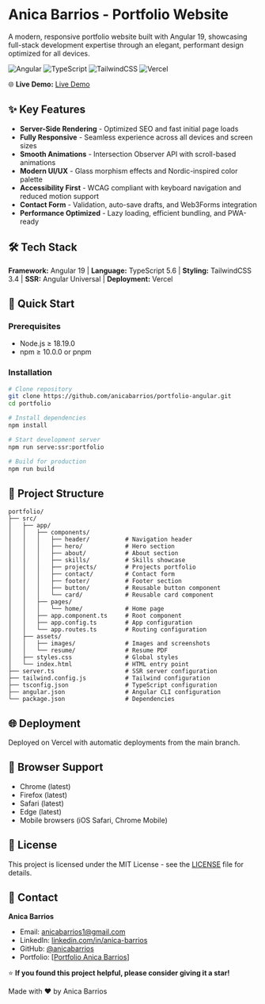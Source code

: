# Anica Barrios - Portfolio Website

A modern, responsive portfolio website built with Angular 19, showcasing full-stack development expertise through an elegant, performant design optimized for all devices.

![Angular](https://img.shields.io/badge/Angular-19-DD0031?style=flat-square&logo=angular&logoColor=white)
![TypeScript](https://img.shields.io/badge/TypeScript-5.6-3178C6?style=flat-square&logo=typescript&logoColor=white)
![TailwindCSS](https://img.shields.io/badge/Tailwind-3.4-38B2AC?style=flat-square&logo=tailwind-css&logoColor=white)
![Vercel](https://img.shields.io/badge/Deployed%20on-Vercel-000000?style=flat-square&logo=vercel&logoColor=white)

🌐 **Live Demo:** [Live Demo](https://portfolio-anica-barrios.vercel.app/)

## ✨ Key Features

- **Server-Side Rendering** - Optimized SEO and fast initial page loads
- **Fully Responsive** - Seamless experience across all devices and screen sizes
- **Smooth Animations** - Intersection Observer API with scroll-based animations
- **Modern UI/UX** - Glass morphism effects and Nordic-inspired color palette
- **Accessibility First** - WCAG compliant with keyboard navigation and reduced motion support
- **Contact Form** - Validation, auto-save drafts, and Web3Forms integration
- **Performance Optimized** - Lazy loading, efficient bundling, and PWA-ready

## 🛠️ Tech Stack

**Framework:** Angular 19  | 
**Language:** TypeScript 5.6 | 
**Styling:** TailwindCSS 3.4 | 
**SSR:** Angular Universal | 
**Deployment:** Vercel

## 🚀 Quick Start

### Prerequisites
- Node.js ≥ 18.19.0
- npm ≥ 10.0.0 or pnpm

### Installation
```bash
# Clone repository
git clone https://github.com/anicabarrios/portfolio-angular.git
cd portfolio

# Install dependencies
npm install

# Start development server
npm run serve:ssr:portfolio

# Build for production
npm run build
```

## 📁 Project Structure

```
portfolio/
├── src/
│   ├── app/
│   │   ├── components/
│   │   │   ├── header/          # Navigation header
│   │   │   ├── hero/            # Hero section 
│   │   │   ├── about/           # About section
│   │   │   ├── skills/          # Skills showcase
│   │   │   ├── projects/        # Projects portfolio
│   │   │   ├── contact/         # Contact form
│   │   │   ├── footer/          # Footer section
│   │   │   ├── button/          # Reusable button component
│   │   │   └── card/            # Reusable card component
│   │   ├── pages/
│   │   │   └── home/            # Home page
│   │   ├── app.component.ts     # Root component
│   │   ├── app.config.ts        # App configuration
│   │   └── app.routes.ts        # Routing configuration
│   ├── assets/
│   │   ├── images/              # Images and screenshots
│   │   └── resume/              # Resume PDF
│   ├── styles.css               # Global styles
│   └── index.html               # HTML entry point
├── server.ts                    # SSR server configuration
├── tailwind.config.js           # Tailwind configuration
├── tsconfig.json                # TypeScript configuration
├── angular.json                 # Angular CLI configuration
└── package.json                 # Dependencies
```

## 🌐 Deployment

Deployed on Vercel with automatic deployments from the main branch.

## 📱 Browser Support

- Chrome (latest)
- Firefox (latest)
- Safari (latest)
- Edge (latest)
- Mobile browsers (iOS Safari, Chrome Mobile)

## 📄 License

This project is licensed under the MIT License - see the [LICENSE](LICENSE) file for details.

## 👤 Contact

**Anica Barrios**
- Email: anicabarrios1@gmail.com
- LinkedIn: [linkedin.com/in/anica-barrios](https://linkedin.com/in/anica-barrios)
- GitHub: [@anicabarrios](https://github.com/anicabarrios)
- Portfolio: [[Portfolio Anica Barrios](https://portfolio-anica-barrios.vercel.app/)]


⭐ **If you found this project helpful, please consider giving it a star!**

Made with ❤️ by Anica Barrios
